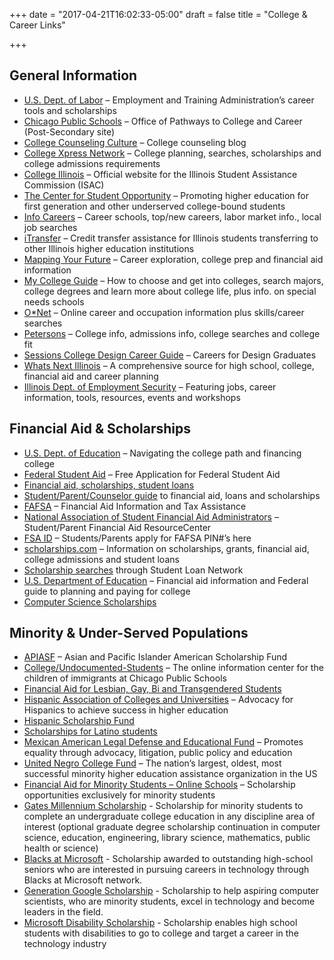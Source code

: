+++
date = "2017-04-21T16:02:33-05:00"
draft = false
title = "College & Career Links"

+++

## General Information

* [U.S. Dept. of Labor](http://www.acinet.org/) – Employment and Training Administration’s career tools and scholarships
* [Chicago Public Schools](http://www.chooseyourfuture.org/) – Office of Pathways to College and Career (Post-Secondary site)
* [College Counseling Culture](http://www.collegeadvisor.blogspot.com/) – College counseling blog
* [College Xpress Network](http://www.collegeboard.com/) – College planning, searches, scholarships and college admissions requirements
* [College Illinois](http://www.collegeillinois.org/) – Official website for the Illinois Student Assistance Commission (ISAC)
* [The Center for Student Opportunity](http://www.imfirst.org/) – Promoting higher education for first generation and other underserved college-bound students
* [Info Careers](http://infocareers.org/) – Career schools, top/new careers, labor market info., local job searches
* [iTransfer](http://www.itransfer.org/) – Credit transfer assistance for Illinois students transferring to other Illinois higher education institutions
* [Mapping Your Future](http://www.mappingyourfuture.org/) – Career exploration, college prep and financial aid information
* [My College Guide](http://www.mycollegeguide.org/) – How to choose and get into colleges, search majors, college degrees and learn more about college life, plus info. on special needs schools
* [O*Net](http://www.onetonline.org/skills) – Online career and occupation information plus skills/career searches
* [Petersons](http://www.petersons.com/) – College info, admissions info, college searches and college fit
* [Sessions College Design Career Guide](http://www.sessions.edu/for-students/career-center/career-guide) – Careers for Design Graduates
* [Whats Next Illinois](http://www.whatsnextillinois.org/) – A comprehensive source for high school, college, financial aid and career planning
* [Illinois Dept. of Employment Security](http://www.workforceinfo.state.il.us/) – Featuring jobs, career information, tools, resources, events and workshops

## Financial Aid & Scholarships

* [U.S. Dept. of Education](http://www.college.gov/) – Navigating the college path and financing college
* [Federal Student Aid](http://www.fafsa.ed.gov/) – Free Application for Federal Student Aid
* [Financial aid, scholarships, student loans](http://www.fastweb.com/)
* [Student/Parent/Counselor guide](http://www.finaid.org/) to financial aid, loans and scholarships
* [FAFSA](http://www.goladderup.org/) – Financial Aid Information and Tax Assistance
* [National Association of Student Financial Aid Administrators](http://www.nasfaa.org/) – Student/Parent Financial Aid ResourceCenter
* [FSA ID](http://www.pin.ed.gov/) – Students/Parents apply for FAFSA PIN#’s here
* [scholarships.com](https://www.scholarships.com/) – Information on scholarships, grants, financial aid, college admissions and student loans
* [Scholarship searches](http://www.studentscholarshipsearch.com/) through Student Loan Network
* [U.S. Department of Education](http://www.studentaid.ed.gov/) – Financial aid information and Federal guide to planning and paying for college
* [Computer Science Scholarships](http://www.computersciencezone.org/best-computer-science-scholarships/)

## Minority & Under-Served Populations

* [APIASF](http://www.apiasf.org/) – Asian and Pacific Islander American Scholarship Fund
* [College/Undocumented-Students](https://chooseyourfuture.cps.edu/high-school-college-career/undocumented-students/) – The online information center for the children of immigrants at Chicago Public Schools
* [Financial Aid for Lesbian, Gay, Bi and Transgendered Students](http://www.finaid.org/otheraid/gay.phtml)
* [Hispanic Association of Colleges and Universities](http://www.hacu.net/) – Advocacy for Hispanics to achieve success in higher education
* [Hispanic Scholarship Fund](http://www.hsf.net/)
* [Scholarships for Latino students](http://www.latinocollegedollars.org/)
* [Mexican American Legal Defense and Educational Fund](http://www.maldef.org/) – Promotes equality through advocacy, litigation, public policy and education
* [United Negro College Fund](http://www.uncf.org/forstudents) – The nation’s largest, oldest, most successful minority higher education assistance organization in the US
* [Financial Aid for Minority Students – Online Schools](http://www.onlineschools.org/financial-aid/minority/) – Scholarship opportunities exclusively for minority students
* [Gates Millennium Scholarship](http://www.gmsp.org/) - Scholarship for minority students to complete an undergraduate college education in any discipline area of interest (optional graduate degree scholarship continuation in computer science, education, engineering, library science, mathematics, public health or science)
* [Blacks at Microsoft](https://www.microsoft.com/en-us/diversity/programs/blacks-scholarships.aspx) - Scholarship awarded to outstanding high-school seniors who are interested in pursuing careers in technology through Blacks at Microsoft network.
* [Generation Google Scholarship](https://www.google.com/edu/scholarships/the-generation-google-scholarship/) - Scholarship to help aspiring computer scientists, who are minority students, excel in technology and become leaders in the field.
* [Microsoft Disability Scholarship](https://www.microsoft.com/en-us/diversity/programs/microsoftdisabilityscholarship.aspx) - Scholarship enables high school students with disabilities to go to college and target a career in the technology industry




